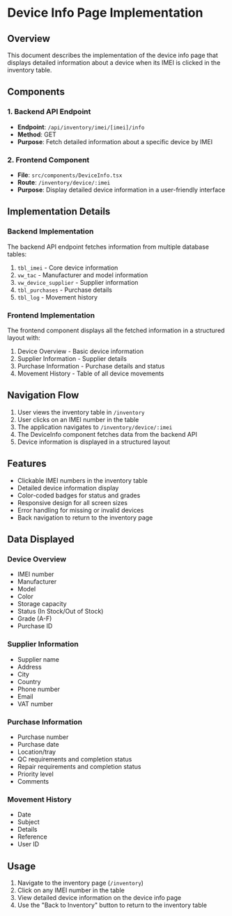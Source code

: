 # Device Info Page Implementation

## Overview
This document describes the implementation of the device info page that displays detailed information about a device when its IMEI is clicked in the inventory table.

## Components

### 1. Backend API Endpoint
- **Endpoint**: `/api/inventory/imei/[imei]/info`
- **Method**: GET
- **Purpose**: Fetch detailed information about a specific device by IMEI

### 2. Frontend Component
- **File**: `src/components/DeviceInfo.tsx`
- **Route**: `/inventory/device/:imei`
- **Purpose**: Display detailed device information in a user-friendly interface

## Implementation Details

### Backend Implementation
The backend API endpoint fetches information from multiple database tables:
1. `tbl_imei` - Core device information
2. `vw_tac` - Manufacturer and model information
3. `vw_device_supplier` - Supplier information
4. `tbl_purchases` - Purchase details
5. `tbl_log` - Movement history

### Frontend Implementation
The frontend component displays all the fetched information in a structured layout with:
1. Device Overview - Basic device information
2. Supplier Information - Supplier details
3. Purchase Information - Purchase details and status
4. Movement History - Table of all device movements

## Navigation Flow
1. User views the inventory table in `/inventory`
2. User clicks on an IMEI number in the table
3. The application navigates to `/inventory/device/:imei`
4. The DeviceInfo component fetches data from the backend API
5. Device information is displayed in a structured layout

## Features
- Clickable IMEI numbers in the inventory table
- Detailed device information display
- Color-coded badges for status and grades
- Responsive design for all screen sizes
- Error handling for missing or invalid devices
- Back navigation to return to the inventory page

## Data Displayed

### Device Overview
- IMEI number
- Manufacturer
- Model
- Color
- Storage capacity
- Status (In Stock/Out of Stock)
- Grade (A-F)
- Purchase ID

### Supplier Information
- Supplier name
- Address
- City
- Country
- Phone number
- Email
- VAT number

### Purchase Information
- Purchase number
- Purchase date
- Location/tray
- QC requirements and completion status
- Repair requirements and completion status
- Priority level
- Comments

### Movement History
- Date
- Subject
- Details
- Reference
- User ID

## Usage
1. Navigate to the inventory page (`/inventory`)
2. Click on any IMEI number in the table
3. View detailed device information on the device info page
4. Use the "Back to Inventory" button to return to the inventory table
